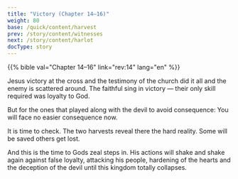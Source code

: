 ```yaml
---
title: "Victory (Chapter 14–16)"
weight: 80
base: /quick/content/harvest
prev: /story/content/witnesses
next: /story/content/harlot
docType: story
---
```


{{% bible val="Chapter 14–16" link="rev:14" lang="en" %}}

<a name="37a3"></a>
Jesus victory at the cross and the testimony of the church did it all and the enemy is scattered around. The faithful sing in victory — their only skill required was loyalty to God.

But for the ones that played along with the devil to avoid consequence: You will face no easier consequence now.

It is time to check. The two harvests reveal there the hard reality. Some will be saved others get lost.

And this is the time to Gods zeal steps in. His actions will shake and shake again against false loyalty, attacking his people, hardening of the hearts and the deception of the devil until this kingdom totally collapses.

